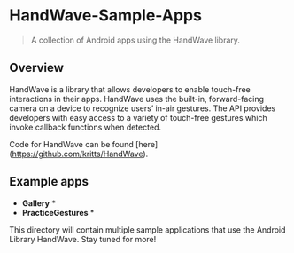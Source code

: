HandWave-Sample-Apps
====================
> A collection of Android apps using the HandWave library.


## Overview 
HandWave is a library that allows developers to enable touch-free interactions in their apps. 
HandWave uses the built-in, forward-facing camera on a device to recognize users’ in-air gestures. The API provides developers with easy access to a variety of touch-free gestures which invoke callback functions when detected. 

Code for HandWave can be found [here] (https://github.com/kritts/HandWave).

## Example apps


* **Gallery** 
	* 
* **PracticeGestures** 
	* 


This directory will contain multiple sample applications that use the Android Library HandWave.
Stay tuned for more!
